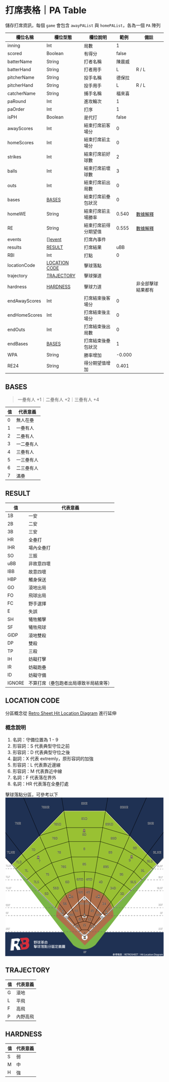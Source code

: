 # 打席表格｜PA Table
儲存打席資訊，每個 `game` 會包含 `awayPAList` 與 `homePAList`，各為一個 `PA` 陣列

| 欄位名稱 | 欄位型態 | 欄位說明 | 範例 | 備註 |
| - | - | - | - | - |
| inning | Int | 局數 | 1 |  |
| scored | Boolean | 有得分 | false |  |
| batterName | String | 打者名稱 | 陳晨威 |  |
| batterHand | String | 打者用手 | L | R / L |
| pitcherName | String | 投手名稱 | 德保拉 |  |
| pitcherHand | String | 投手用手 | L | R / L |
| catcherName | String | 捕手名稱 | 福來喜 |  |
| paRound | Int | 進攻輪次 | 1 |  |
| paOrder | Int | 打序 | 1 |  |
| isPH | Boolean | 是代打 | false |  |
| awayScores | Int | 結束打席前客場分 | 0 |  |
| homeScores | Int | 結束打席前主場分 | 0 |  |
| strikes | Int | 結束打席前好球數 | 2 |  |
| balls | Int | 結束打席前壞球數 | 3 |  |
| outs | Int | 結束打席前出局數 | 0 |  |
| bases | [BASES](#bases) | 結束打席前壘包狀況 | 0 |  |
| homeWE | String | 結束打席前主場勝率 | 0.540 | [數據解釋](https://www.rebas.tw/coefficient?coef=we) |
| RE | String | 結束打席前得分期望值 | 0.555 | [數據解釋](https://www.rebas.tw/coefficient?coef=re) |
| events | [][event](./event.md) | 打席內事件 |  |  |
| results | [RESULT](#result) | 打席結果 | uBB |  |
| RBI | Int | 打點 | 0 |  |
| locationCode | [LOCATION CODE](#location-code) | 擊球落點 |  |  |
| trajectory | [TRAJECTORY](#trajectory) | 擊球彈道 |  |  |
| hardness | [HARDNESS](#hardness) | 擊球力道 |  | 非全部擊球結果都有 |
| endAwayScores | Int | 打席結束後客場分 | 0 |  |
| endHomeScores | Int | 打席結束後主場分 | 0 |  |
| endOuts | Int | 打席結束後出局數 | 0 |  |
| endBases | [BASES](#bases) | 打席結束後壘包狀況 | 1 |  |
| WPA | String | 勝率增加 | -0.000 |  |
| RE24 | String | 得分期望值增加 | 0.401 |  |


## BASES
> 一壘有人 +1｜二壘有人 +2｜三壘有人 +4

| 值 | 代表意義 |
| - | - |
| 0 | 無人在壘 |
| 1 | 一壘有人 |
| 2 | 二壘有人 |
| 3 | 一二壘有人 |
| 4 | 三壘有人 |
| 5 | 一三壘有人 |
| 6 | 二三壘有人 |
| 7 | 滿壘 |

## RESULT
| 值 | 代表意義 |
| - | - |
| 1B | 一安 |
| 2B | 二安 |
| 3B | 三安 |
| HR | 全壘打 |
| IHR | 場內全壘打 |
| SO | 三振 |
| uBB | 非故意四壞 |
| IBB | 故意四壞 |
| HBP | 觸身保送 |
| GO | 滾地出局 |
| FO | 飛球出局 |
| FC | 野手選擇 |
| E | 失誤 |
| SH | 犧牲觸擊 |
| SF | 犧牲飛球 |
| GIDP | 滾地雙殺 |
| DP | 雙殺 |
| TP | 三殺 |
| IH | 妨礙打擊 |
| IR | 妨礙跑壘 |
| ID | 妨礙守備 |
| IGNORE | 不算打席（壘包跑者出局導致半局結束等） |

## LOCATION CODE
分區概念從 [Retro Sheet Hit Location Diagram](https://www.retrosheet.org/location.htm) 進行延伸

### 概念說明
1. 名詞：守備位置為 1 - 9
2. 形容詞：S 代表典型守位之前
3. 形容詞：D 代表典型守位之後
4. 副詞：X 代表 extremly，原形容詞的加強
5. 形容詞：L 代表靠近邊線
6. 形容詞：M 代表靠近中線
7. 名詞：F 代表落在界外
8. 名詞：HR 代表落在全壘打處

擊球落點分區，可參考以下 ![分區說明](./location-code.png)

## TRAJECTORY
| 值 | 代表意義 |
| - | - |
| G | 滾地 |
| L | 平飛 |
| F | 高飛 |
| P | 內野高飛 |

## HARDNESS
| 值 | 代表意義 |
| - | - |
| S | 弱 |
| M | 中 |
| H | 強 |

